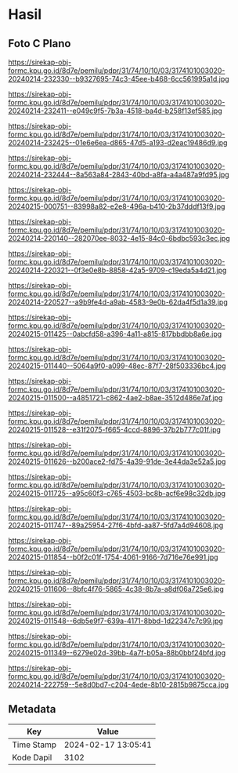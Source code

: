 # Hasil

## Foto C Plano

https://sirekap-obj-formc.kpu.go.id/8d7e/pemilu/pdpr/31/74/10/10/03/3174101003020-20240214-232330--b9327695-74c3-45ee-b468-6cc561995a1d.jpg

https://sirekap-obj-formc.kpu.go.id/8d7e/pemilu/pdpr/31/74/10/10/03/3174101003020-20240214-232411--e049c9f5-7b3a-4518-ba4d-b258f13ef585.jpg

https://sirekap-obj-formc.kpu.go.id/8d7e/pemilu/pdpr/31/74/10/10/03/3174101003020-20240214-232425--01e6e6ea-d865-47d5-a193-d2eac19486d9.jpg

https://sirekap-obj-formc.kpu.go.id/8d7e/pemilu/pdpr/31/74/10/10/03/3174101003020-20240214-232444--8a563a84-2843-40bd-a8fa-a4a487a9fd95.jpg

https://sirekap-obj-formc.kpu.go.id/8d7e/pemilu/pdpr/31/74/10/10/03/3174101003020-20240215-000751--83998a82-e2e8-496a-b410-2b37dddf13f9.jpg

https://sirekap-obj-formc.kpu.go.id/8d7e/pemilu/pdpr/31/74/10/10/03/3174101003020-20240214-220140--282070ee-8032-4e15-84c0-6bdbc593c3ec.jpg

https://sirekap-obj-formc.kpu.go.id/8d7e/pemilu/pdpr/31/74/10/10/03/3174101003020-20240214-220321--0f3e0e8b-8858-42a5-9709-c19eda5a4d21.jpg

https://sirekap-obj-formc.kpu.go.id/8d7e/pemilu/pdpr/31/74/10/10/03/3174101003020-20240214-220527--a9b9fe4d-a9ab-4583-9e0b-62da4f5d1a39.jpg

https://sirekap-obj-formc.kpu.go.id/8d7e/pemilu/pdpr/31/74/10/10/03/3174101003020-20240215-011425--0abcfd58-a396-4a11-a815-817bbdbb8a6e.jpg

https://sirekap-obj-formc.kpu.go.id/8d7e/pemilu/pdpr/31/74/10/10/03/3174101003020-20240215-011440--5064a9f0-a099-48ec-87f7-28f503336bc4.jpg

https://sirekap-obj-formc.kpu.go.id/8d7e/pemilu/pdpr/31/74/10/10/03/3174101003020-20240215-011500--a4851721-c862-4ae2-b8ae-3512d486e7af.jpg

https://sirekap-obj-formc.kpu.go.id/8d7e/pemilu/pdpr/31/74/10/10/03/3174101003020-20240215-011528--e31f2075-f665-4ccd-8896-37b2b777c01f.jpg

https://sirekap-obj-formc.kpu.go.id/8d7e/pemilu/pdpr/31/74/10/10/03/3174101003020-20240215-011626--b200ace2-fd75-4a39-91de-3e44da3e52a5.jpg

https://sirekap-obj-formc.kpu.go.id/8d7e/pemilu/pdpr/31/74/10/10/03/3174101003020-20240215-011725--a95c60f3-c765-4503-bc8b-acf6e98c32db.jpg

https://sirekap-obj-formc.kpu.go.id/8d7e/pemilu/pdpr/31/74/10/10/03/3174101003020-20240215-011747--89a25954-27f6-4bfd-aa87-5fd7a4d94608.jpg

https://sirekap-obj-formc.kpu.go.id/8d7e/pemilu/pdpr/31/74/10/10/03/3174101003020-20240215-011854--b0f2c01f-1754-4061-9166-7d716e76e991.jpg

https://sirekap-obj-formc.kpu.go.id/8d7e/pemilu/pdpr/31/74/10/10/03/3174101003020-20240215-011606--8bfc4f76-5865-4c38-8b7a-a8df06a725e6.jpg

https://sirekap-obj-formc.kpu.go.id/8d7e/pemilu/pdpr/31/74/10/10/03/3174101003020-20240215-011548--6db5e9f7-639a-4171-8bbd-1d22347c7c99.jpg

https://sirekap-obj-formc.kpu.go.id/8d7e/pemilu/pdpr/31/74/10/10/03/3174101003020-20240215-011349--6279e02d-39bb-4a7f-b05a-88b0bbf24bfd.jpg

https://sirekap-obj-formc.kpu.go.id/8d7e/pemilu/pdpr/31/74/10/10/03/3174101003020-20240214-222759--5e8d0bd7-c204-4ede-8b10-2815b9875cca.jpg


## Metadata

| Key        | Value               |
| ---------- | ------------------- |
| Time Stamp | 2024-02-17 13:05:41 |
| Kode Dapil | 3102                |



